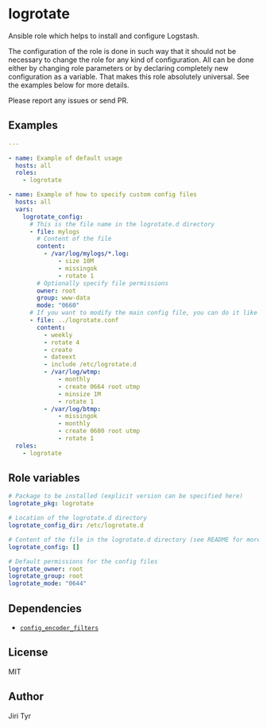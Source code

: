 logrotate
=========

Ansible role which helps to install and configure Logstash.

The configuration of the role is done in such way that it should not be
necessary to change the role for any kind of configuration. All can be
done either by changing role parameters or by declaring completely new
configuration as a variable. That makes this role absolutely
universal. See the examples below for more details.

Please report any issues or send PR.


Examples
--------

```yaml
---

- name: Example of default usage
  hosts: all
  roles:
    - logrotate

- name: Example of how to specify custom config files
  hosts: all
  vars:
    logrotate_config:
      # This is the file name in the logrotate.d directory
      - file: mylogs
        # Content of the file
        content:
          - /var/log/mylogs/*.log:
              - size 10M
              - missingok
              - rotate 1
        # Optionally specify file permissions
        owner: root
        group: www-data
        mode: "0660"
      # If you want to modify the main config file, you can do it like this
      - file: ../logrotate.conf
        content:
          - weekly
          - rotate 4
          - create
          - dateext
          - include /etc/logrotate.d
          - /var/log/wtmp:
              - monthly
              - create 0664 root utmp
              - minsize 1M
              - rotate 1
          - /var/log/btmp:
              - missingok
              - monthly
              - create 0600 root utmp
              - rotate 1
  roles:
    - logrotate
```


Role variables
--------------

```yaml
# Package to be installed (explicit version can be specified here)
logrotate_pkg: logrotate

# Location of the logrotate.d directory
logrotate_config_dir: /etc/logrotate.d

# Content of the file in the logrotate.d directory (see README for more details)
logrotate_config: []

# Default permissions for the config files
logrotate_owner: root
logrotate_group: root
logrotate_mode: "0644"
```


Dependencies
------------

- [`config_encoder_filters`](https://github.com/jtyr/ansible-config_encoder_filters)


License
-------

MIT


Author
------

Jiri Tyr
